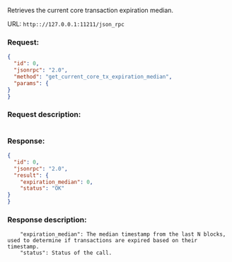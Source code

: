 Retrieves the current core transaction expiration median.

URL: ```http:://127.0.0.1:11211/json_rpc```
### Request: 
```json
{
  "id": 0,
  "jsonrpc": "2.0",
  "method": "get_current_core_tx_expiration_median",
  "params": {
}
}
```
### Request description: 
```

```
### Response: 
```json
{
  "id": 0,
  "jsonrpc": "2.0",
  "result": {
    "expiration_median": 0,
    "status": "OK"
}
}
```
### Response description: 
```
    "expiration_median": The median timestamp from the last N blocks, used to determine if transactions are expired based on their timestamp.
    "status": Status of the call.

```
